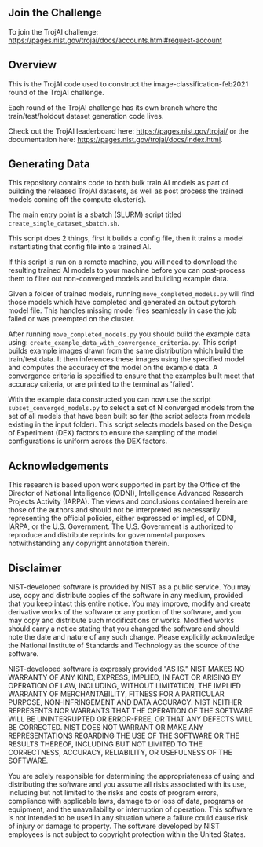 ## Join the Challenge

To join the TrojAI challenge: <https://pages.nist.gov/trojai/docs/accounts.html#request-account>

## Overview
This is the TrojAI code used to construct the image-classification-feb2021 round of the TrojAI challenge. 

Each round of the TrojAI challenge has its own branch where the train/test/holdout dataset generation code lives.

Check out the TrojAI leaderboard here: <https://pages.nist.gov/trojai/> or the documentation here: <https://pages.nist.gov/trojai/docs/index.html>.

## Generating Data

This repository contains code to both bulk train AI models as part of building the released TrojAI datasets, as well as post process the trained models coming off the compute cluster(s).

The main entry point is a sbatch (SLURM) script titled `create_single_dataset_sbatch.sh`.

This script does 2 things, first it builds a config file, then it trains a model instantiating that config file into a trained AI.

If this script is run on a remote machine, you will need to download the resulting trained AI models to your machine before you can post-process them to filter out non-converged models and building example data.

Given a folder of trained models, running `move_completed_models.py` will find those models which have completed and generated an output pytorch model file. This handles missing model files seamlessly in case the job failed or was preempted on the cluster. 

After running `move_completed_models.py` you should build the example data using: `create_example_data_with_convergence_criteria.py`. This script builds example images drawn from the same distribution which build the train/test data. It then inferences these images using the specified model and computes the accuracy of the model on the example data. A convergence criteria is specified to ensure that the examples built meet that accuracy criteria, or are printed to the terminal as 'failed'.

With the example data constructed you can now use the script `subset_converged_models.py` to select a set of N converged models from the set of all models that have been built so far (the script selects from models existing in the input folder). This script selects models based on the Design of Experiment (DEX) factors to ensure the sampling of the model configurations is uniform across the DEX factors. 



## Acknowledgements
This research is based upon work supported in part by the Office of the Director of National Intelligence (ODNI), Intelligence Advanced Research Projects Activity (IARPA). The views and conclusions contained herein are those of the authors and should not be interpreted as necessarily representing the official policies, either expressed or implied, of ODNI, IARPA, or the U.S. Government. The U.S. Government is authorized to reproduce and distribute reprints for governmental purposes notwithstanding any copyright annotation therein.

## Disclaimer

NIST-developed software is provided by NIST as a public service. You may use, copy and distribute copies of the software in any medium, provided that you keep intact this entire notice. You may improve, modify and create derivative works of the software or any portion of the software, and you may copy and distribute such modifications or works. Modified works should carry a notice stating that you changed the software and should note the date and nature of any such change. Please explicitly acknowledge the National Institute of Standards and Technology as the source of the software.

NIST-developed software is expressly provided "AS IS." NIST MAKES NO WARRANTY OF ANY KIND, EXPRESS, IMPLIED, IN FACT OR ARISING BY OPERATION OF LAW, INCLUDING, WITHOUT LIMITATION, THE IMPLIED WARRANTY OF MERCHANTABILITY, FITNESS FOR A PARTICULAR PURPOSE, NON-INFRINGEMENT AND DATA ACCURACY. NIST NEITHER REPRESENTS NOR WARRANTS THAT THE OPERATION OF THE SOFTWARE WILL BE UNINTERRUPTED OR ERROR-FREE, OR THAT ANY DEFECTS WILL BE CORRECTED. NIST DOES NOT WARRANT OR MAKE ANY REPRESENTATIONS REGARDING THE USE OF THE SOFTWARE OR THE RESULTS THEREOF, INCLUDING BUT NOT LIMITED TO THE CORRECTNESS, ACCURACY, RELIABILITY, OR USEFULNESS OF THE SOFTWARE.

You are solely responsible for determining the appropriateness of using and distributing the software and you assume all risks associated with its use, including but not limited to the risks and costs of program errors, compliance with applicable laws, damage to or loss of data, programs or equipment, and the unavailability or interruption of operation. This software is not intended to be used in any situation where a failure could cause risk of injury or damage to property. The software developed by NIST employees is not subject to copyright protection within the United States.
